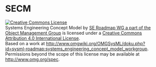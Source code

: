 # SECM

<a rel="license" href="http://creativecommons.org/licenses/by/4.0/"><img alt="Creative Commons License" style="border-width:0" src="https://i.creativecommons.org/l/by/4.0/88x31.png" /></a><br /><span xmlns:dct="http://purl.org/dc/terms/" property="dct:title">Systems Engineering Concept Model</span> by <a xmlns:cc="http://creativecommons.org/ns#" href="http://www.omg.org/" property="cc:attributionName" rel="cc:attributionURL">SE Roadmap WG a part of the Object Management Group</a> is licensed under a <a rel="license" href="http://creativecommons.org/licenses/by/4.0/">Creative Commons Attribution 4.0 International License</a>.<br />Based on a work at <a xmlns:dct="http://purl.org/dc/terms/" href="http://www.omgwiki.org/OMGSysML/doku.php?id=sysml-roadmap:systems_engineering_concept_model_workgroup" rel="dct:source">http://www.omgwiki.org/OMGSysML/doku.php?id=sysml-roadmap:systems_engineering_concept_model_workgroup</a>.<br />Permissions beyond the scope of this license may be available at <a xmlns:cc="http://creativecommons.org/ns#" href="http://www.omg.org/spec" rel="cc:morePermissions">http://www.omg.org/spec</a>.
